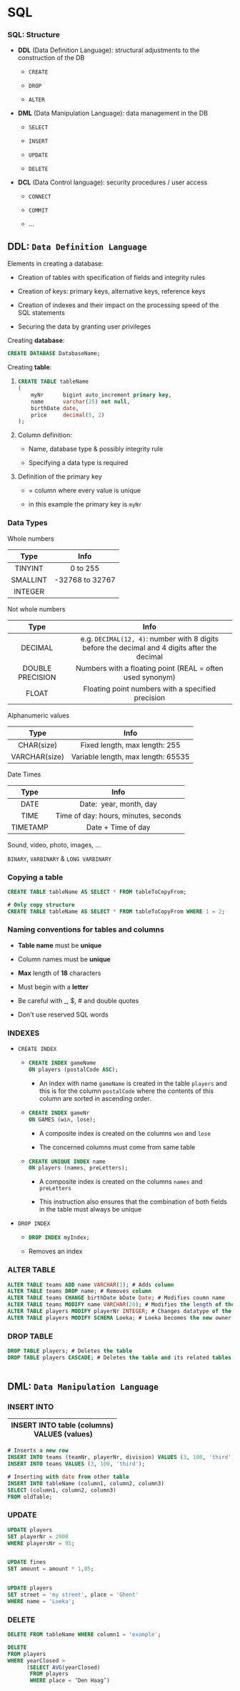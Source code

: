 # SQL

### SQL: Structure

- **DDL** (Data Definition Language): structural adjustments to the construction of the DB
  
  - `CREATE`
  
  - `DROP`
  
  - `ALTER`

- **DML** (Data Manipulation Language): data management in the DB
  
  - `SELECT`
  
  - `INSERT`
  
  - `UPDATE`
  
  - `DELETE`

- **DCL** (Data Control language): security procedures / user access
  
  - `CONNECT`
  
  - `COMMIT`
  
  - ...

## DDL: `Data Definition Language`

Elements in creating a database:

- Creation of tables with specification of fields and integrity rules

- Creation of keys: primary keys, alternative keys, reference keys

- Creation of indexes and their impact on the processing speed of the SQL statements

- Securing the data by granting user privileges

Creating **database**:

```sql
CREATE DATABASE DatabaseName;
```

Creating **table**:

1. ```sql
   CREATE TABLE tableName
   (
       myNr      bigint auto_increment primary key,
       name      varchar(25) not null,
       birthDate date,
       price     decimal(5, 2)
   );
   ```

2. Column definition:
   
   - Name, database type & possibly integrity rule
   
   - Specifying a data type is required

3. Definition of the primary key
   
   - = column where every value is unique
   
   - in this example the primary key is `myNr`

### Data Types

Whole numbers

| Type     | Info            |
|:--------:|:---------------:|
| TINYINT  |    0 to 255     |
| SMALLINT | -32768 to 32767 |
| INTEGER  |                 |

Not whole numbers

| Type             | Info                                                                                          |
|:----------------:|:---------------------------------------------------------------------------------------------:|
| DECIMAL          | e.g. `DECIMAL(12, 4)`: number with 8 digits before the decimal and 4 digits after the decimal |
| DOUBLE PRECISION | Numbers with a floating point (REAL = often used synonym)                                     |
| FLOAT            | Floating point numbers with a specified precision                                             |

Alphanumeric values

| Type          | Info                               |
|:-------------:|:----------------------------------:|
| CHAR(size)    | Fixed length, max length: 255      |
| VARCHAR(size) | Variable length, max length: 65535 |

Date Times

| Type     | Info                                 |
|:--------:|:------------------------------------:|
| DATE     | Date:  year, month, day              |
| TIME     | Time of day: hours, minutes, seconds |
| TIMETAMP | Date + Time of day                   |

Sound, video, photo, images, ...

`BINARY`, `VARBINARY` & `LONG VARBINARY`

### Copying a table

```sql
CREATE TABLE tableName AS SELECT * FROM tableToCopyFrom;

# Only copy structure
CREATE TABLE tableName AS SELECT * FROM tableToCopyFrom WHERE 1 = 2;
```

### Naming conventions for tables and columns

- **Table name** must be **unique**

- Column names must be **unique**

- **Max** length of **18** characters

- Must begin with a **letter**

- Be careful with _, $, # and double quotes

- Don't use reserved SQL words

### INDEXES

- `CREATE INDEX`
  
  - ```sql
    CREATE INDEX gameName
    ON players (postalCode ASC);
    ```
    
    - An index with name `gameName` is created in the table `players` and this is for the column `postalCode` where the contents of this column are sorted in ascending order. 
  
  - ```sql
    CREATE INDEX gameNr
    ON GAMES (win, lose);
    ```
    
    - A composite index is created on the columns `won` and `lose`
    
    - The concerned columns must come from same table
  
  - ```sql
    CREATE UNIQUE INDEX name
    ON players (names, preLetters);
    ```
    
    - A composite index is created on the columns `names` and `preLetters`
    
    - This instruction also ensures that the combination of both fields in the table must always be unique

- `DROP INDEX`
  
  - ```sql
    DROP INDEX myIndex;
    ```
  
  - Removes an index

### ALTER TABLE

```sql
ALTER TABLE teams ADD name VARCHAR(1); # Adds column
ALTER TABLE teams DROP name; # Removes column
ALTER TABLE teams CHANGE birthDate bDate Date; # Modifies coumn name
ALTER TABLE teams MODIFY name VARCHAR(20); # Modifies the length of the column
ALTER TABLE players MODIFY playerNr INTEGER; # Changes datatype of the column
ALTER TABLE players MODIFY SCHEMA Loeka; # Loeka becomes the new owner of the table
```

### DROP TABLE

```sql
DROP TABLE players; # Deletes the table
DROP TABLE players CASCADE; # Deletes the table and its related tables
 
```



## DML: `Data Manipulation Language`

### INSERT INTO

| INSERT INTO table (columns)<br/> VALUES (values)<br/> |
| ----------------------------------------------------- |

```sql
# Inserts a new row
INSERT INTO teams (teamNr, playerNr, division) VALUES (3, 100, 'third');
INSERT INTO teams VALUES (3, 100, 'third');

# Inserting with date from other table
INSERT INTO tableName (column1, column2, column3)
SELECT (column1, column2, column3)
FROM oldTable;
```

### UPDATE

```sql
UPDATE players
SET playerNr = 2000
WHERE playersNr = 95;


UPDATE fines
SET amount = amount * 1,05;


UPDATE players
SET street = 'my street', place = 'Ghent'
WHERE name = 'Loeka';
```

### DELETE

```sql
DELETE FROM tableName WHERE column1 = 'example';

DELETE
FROM players
WHERE yearClosed >
      (SELECT AVG(yearClosed)
       FROM players
       WHERE place = ‘Den Haag’)
```




